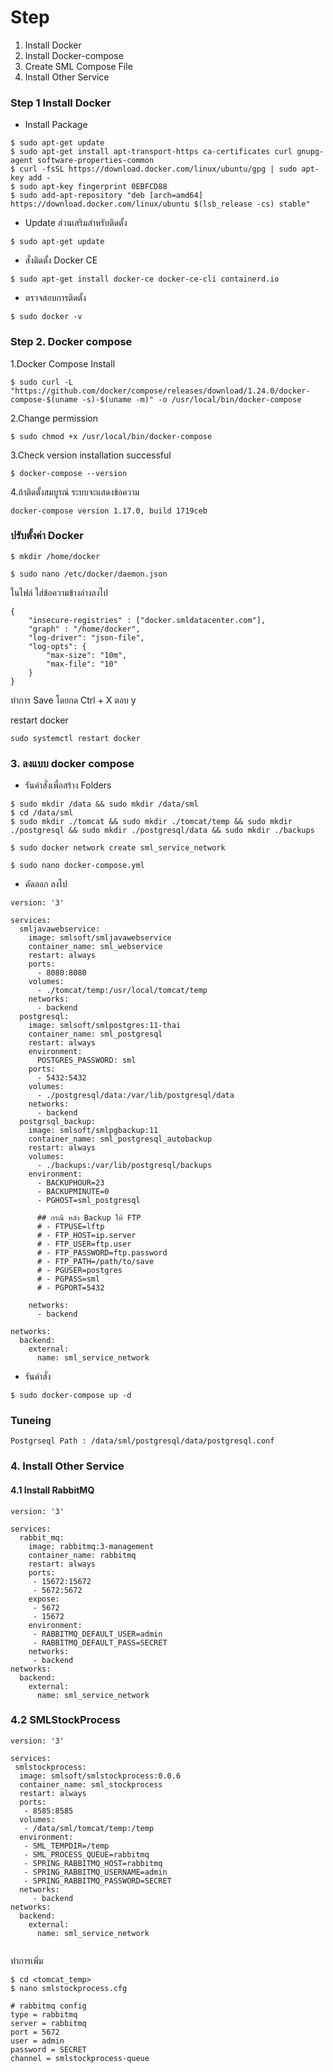 # Step
1. Install Docker
2. Install Docker-compose
3. Create SML Compose File
4. Install Other Service

### Step 1 Install Docker

- Install Package 

```
$ sudo apt-get update
$ sudo apt-get install apt-transport-https ca-certificates curl gnupg-agent software-properties-common
$ curl -fsSL https://download.docker.com/linux/ubuntu/gpg | sudo apt-key add -
$ sudo apt-key fingerprint 0EBFCD88
$ sudo add-apt-repository "deb [arch=amd64] https://download.docker.com/linux/ubuntu $(lsb_release -cs) stable"
```

- Update ส่วนเสริมสำหรับติดตั้ง

```
$ sudo apt-get update
```

- สั่งติดตั้ง Docker CE

```
$ sudo apt-get install docker-ce docker-ce-cli containerd.io
```

- ตรวจสอบการติดตั้ง

```
$ sudo docker -v
```

### Step 2. Docker compose

1.Docker Compose Install

```
$ sudo curl -L "https://github.com/docker/compose/releases/download/1.24.0/docker-compose-$(uname -s)-$(uname -m)" -o /usr/local/bin/docker-compose
```

2.Change permission

```
$ sudo chmod +x /usr/local/bin/docker-compose
```

3.Check version installation successful

```
$ docker-compose --version
```

4.ถ้าติดตั้งสมบูรณ์ ระบบจะแสดงข้อความ
```
docker-compose version 1.17.0, build 1719ceb
```

### ปรับตั้งค่า Docker
```
$ mkdir /home/docker

$ sudo nano /etc/docker/daemon.json

```

ในไฟล์ ใส่ข้อความข้างล่างลงไป

```
{
    "insecure-registries" : ["docker.smldatacenter.com"],
    "graph" : "/home/docker",
    "log-driver": "json-file",
    "log-opts": {
        "max-size": "10m",
        "max-file": "10"
    }
}
```

ทำการ Save โดยกด Ctrl + X 
ตอบ y 

restart docker 

```
sudo systemctl restart docker
```

### 3.  ลงแบบ docker compose

- รันคำสั่งเพื่อสร้าง Folders

```
$ sudo mkdir /data && sudo mkdir /data/sml
$ cd /data/sml
$ sudo mkdir ./tomcat && sudo mkdir ./tomcat/temp && sudo mkdir ./postgresql && sudo mkdir ./postgresql/data && sudo mkdir ./backups

$ sudo docker network create sml_service_network

$ sudo nano docker-compose.yml

```
- คัดลอก ลงไป

```
version: '3'

services:
  smljavawebservice:
    image: smlsoft/smljavawebservice
    container_name: sml_webservice
    restart: always
    ports:
      - 8080:8080
    volumes:
      - ./tomcat/temp:/usr/local/tomcat/temp
    networks:
      - backend
  postgresql:
    image: smlsoft/smlpostgres:11-thai
    container_name: sml_postgresql
    restart: always
    environment:
      POSTGRES_PASSWORD: sml
    ports:
      - 5432:5432
    volumes:
      - ./postgresql/data:/var/lib/postgresql/data
    networks:
      - backend
  postgrsql_backup:
    image: smlsoft/smlpgbackup:11
    container_name: sml_postgresql_autobackup
    restart: always
    volumes:
      - ./backups:/var/lib/postgresql/backups
    environment:
      - BACKUPHOUR=23
      - BACKUPMINUTE=0
      - PGHOST=sml_postgresql
      
      ## กรณี หลัง Backup ให้ FTP
      # - FTPUSE=lftp
      # - FTP_HOST=ip.server
      # - FTP_USER=ftp.user
      # - FTP_PASSWORD=ftp.password
      # - FTP_PATH=/path/to/save  
      # - PGUSER=postgres
      # - PGPASS=sml
      # - PGPORT=5432
      
    networks:
      - backend
      
networks:
  backend:
    external:
      name: sml_service_network

```

- รันคำสั่ง

```
$ sudo docker-compose up -d
```


### Tuneing
`Postgrseql Path : /data/sml/postgresql/data/postgresql.conf`

### 4. Install Other Service

#### 4.1 Install RabbitMQ

```
version: '3'

services: 
  rabbit_mq:
    image: rabbitmq:3-management
    container_name: rabbitmq
    restart: always
    ports:
     - 15672:15672
     - 5672:5672
    expose:
     - 5672
     - 15672
    environment:
     - RABBITMQ_DEFAULT_USER=admin
     - RABBITMQ_DEFAULT_PASS=SECRET
    networks:
     - backend
networks:
  backend:
    external:
      name: sml_service_network
```

### 4.2 SMLStockProcess

```
version: '3'

services:
 smlstockprocess:
  image: smlsoft/smlstockprocess:0.0.6
  container_name: sml_stockprocess
  restart: always
  ports:
   - 8585:8585
  volumes:
   - /data/sml/tomcat/temp:/temp
  environment:
   - SML_TEMPDIR=/temp
   - SML_PROCESS_QUEUE=rabbitmq
   - SPRING_RABBITMQ_HOST=rabbitmq
   - SPRING_RABBITMQ_USERNAME=admin
   - SPRING_RABBITMQ_PASSWORD=SECRET
  networks:
     - backend
networks:
  backend:
    external:
      name: sml_service_network
      
```

ทำการเพิ่ม 

```
$ cd <tomcat_temp>
$ nano smlstockprocess.cfg
```


```
# rabbitmq config
type = rabbitmq
server = rabbitmq
port = 5672
user = admin
password = SECRET
channel = smlstockprocess-queue

```
